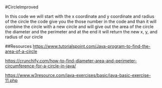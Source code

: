 #CircleImproved

In this code we will start with the x coordinate and y coordinate and radius of the circle 
the code give you the those number in the code and than it will combine the circle with a new circle 
and will give out the area of the circle the diameter and the perimeter 
and at the end it will return the new x, y, and radius of our circle

##Resources
https://www.tutorialspoint.com/Java-program-to-find-the-area-of-a-circle

https://crunchify.com/how-to-find-diameter-area-and-perimeter-circumference-for-a-circle-in-java/

https://www.w3resource.com/java-exercises/basic/java-basic-exercise-11.php